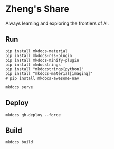 # Zheng's Share
Always learning and exploring the frontiers of AI.

## Run
```
pip install mkdocs-material
pip install mkdocs-rss-plugin
pip install mkdocs-minify-plugin
pip install mkdocstrings
pip install "mkdocstrings[python]"
pip install "mkdocs-material[imaging]"
# pip install mkdocs-awesome-nav

mkdocs serve
```

## Deploy
```
mkdocs gh-deploy --force
```

## Build
```
mkdocs build
```